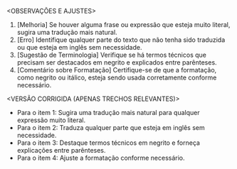<OBSERVAÇÕES E AJUSTES>
1. [Melhoria] Se houver alguma frase ou expressão que esteja muito literal, sugira uma tradução mais natural.
2. [Erro] Identifique qualquer parte do texto que não tenha sido traduzida ou que esteja em inglês sem necessidade.
3. [Sugestão de Terminologia] Verifique se há termos técnicos que precisam ser destacados em negrito e explicados entre parênteses.
4. [Comentário sobre Formatação] Certifique-se de que a formatação, como negrito ou itálico, esteja sendo usada corretamente conforme necessário.

<VERSÃO CORRIGIDA (APENAS TRECHOS RELEVANTES)>
- Para o item 1: Sugira uma tradução mais natural para qualquer expressão muito literal.
- Para o item 2: Traduza qualquer parte que esteja em inglês sem necessidade.
- Para o item 3: Destaque termos técnicos em negrito e forneça explicações entre parênteses.
- Para o item 4: Ajuste a formatação conforme necessário.